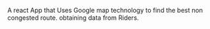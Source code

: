 A react App that Uses Google map technology to find the best non congested route. obtaining data from Riders.
